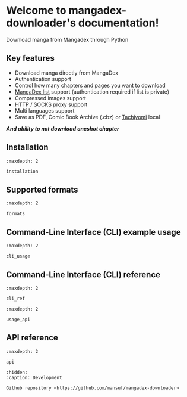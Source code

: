 # Welcome to mangadex-downloader's documentation!

Download manga from Mangadex through Python

## Key features

- Download manga directly from MangaDex 
- Authentication support
- Control how many chapters and pages you want to download
- [MangaDex list](https://mangadex.org/my/lists) support (authentication required if list is private)
- Compressed images support
- HTTP / SOCKS proxy support
- Multi languages support
- Save as PDF, Comic Book Archive (.cbz) or [Tachiyomi](https://github.com/tachiyomiorg/tachiyomi) local

***And ability to not download oneshot chapter***

## Installation

```{toctree}
:maxdepth: 2

installation
```

## Supported formats

```{toctree}
:maxdepth: 2

formats
```

## Command-Line Interface (CLI) example usage

```{toctree}
:maxdepth: 2

cli_usage
```

## Command-Line Interface (CLI) reference

```{toctree}
:maxdepth: 2

cli_ref
```

```{toctree}
:maxdepth: 2

usage_api
```

## API reference

```{toctree}
:maxdepth: 2

api
```

```{toctree}
:hidden:
:caption: Development

Github repository <https://github.com/mansuf/mangadex-downloader>